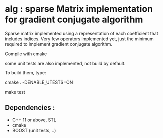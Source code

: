 # alg : sparse Matrix implementation for gradient conjugate algorithm

Sparse matrix implemented using a representation of each coefficient that includes indices.
Very few operators implemented yet, just the minimum required to implement gradient conjugate algorithm.

Compile with cmake

some unit tests are also implemented, not build by default.

To build them, type:

cmake . -DENABLE_UTESTS=ON

make test

## Dependencies : 
* C++ 11 or above, STL
* cmake 
* BOOST (unit tests, ..)
